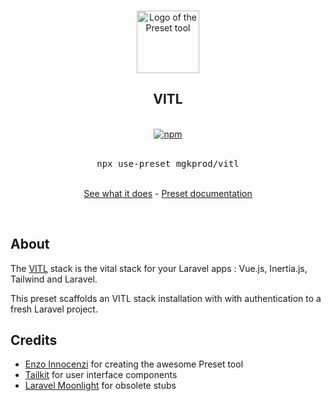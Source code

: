 <p align="center">
    <br />
    <a href="https://usepreset.dev">
        <img width="100" src="https://raw.githubusercontent.com/use-preset/cli/main/.github/assets/logo.svg" alt="Logo of the Preset tool">
    </a>
    <br />
</p>

<h2 align="center">VITL</h2>

<p align="center">
    <br />
    <a href="https://www.npmjs.com/package/use-preset">
        <img alt="npm" src="https://img.shields.io/npm/v/use-preset?label=preset">
    </a>
    <br />
    <br />
    <pre align="center">npx use-preset mgkprod/vitl</pre>
    <br />
    <div align="center">
        <a href="https://github.com/mgkprod/vitl/blob/main/preset.ts">See what it does</a> - <a href="https://usepreset.dev">Preset documentation</a>
    </div>
</p>
<br />

## About

The [VITL](https://vitlstack.dev/) stack is the vital stack for your Laravel apps : Vue.js, Inertia.js, Tailwind and Laravel.

This preset scaffolds an VITL stack installation with with authentication to a fresh Laravel project.

## Credits

* [Enzo Innocenzi](https://github.com/innocenzi) for creating the awesome Preset tool
* [Tailkit](http://tailkit.com/) for user interface components
* [Laravel Moonlight](https://github.com/TitasGailius/laravel-moonlight/) for obsolete stubs
